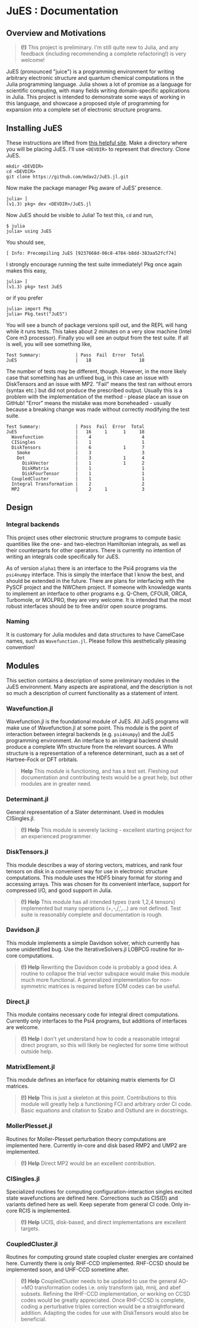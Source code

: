 # JuES : Documentation
## Overview and Motivations
> **(!)** This project is preliminary. I'm still quite new to Julia, and any feedback (including recommending a complete refactoring!) is very welcome! 

JuES (pronounced "juice") is a programming environment for writing arbitrary electronic structure and quantum chemical computations in the Julia programming language. Julia shows a lot of promise as a language for scientific computing, with many fields writing domain-specific applications in Julia. This project is intended to demonstrate some ways of working in this language, and showcase a proposed style of programming for expansion into a complete set of electronic structure programs.

## Installing JuES
These instructions are lifted from [this helpful site](https://tlienart.github.io/pub/julia/dev-pkg.html). 
Make a directory where you will be placing JuES. I'll use `<DEVDIR>` to represent that directory. Clone JuES.
```
mkdir <DEVDIR>
cd <DEVDIR>
git clone https://github.com/mdav2/JuES.jl.git
```
Now make the package manager Pkg aware of JuES' presence.
```
julia> ]
(v1.3) pkg> dev <DEVDIR>/JuES.jl
```
Now JuES should be visible to Julia! To test this, `cd` and run,
```
$ julia
julia> using JuES
```
You should see,
```
[ Info: Precompiling JuES [9237668d-08c8-4784-b8dd-383aa52fcf74]
```

I strongly encourage running the test suite immediately! Pkg once again makes this easy,
```
julia> ]
(v1.3) pkg> test JuES
```
or if you prefer
```
julia> import Pkg
julia> Pkg.test("JuES")
```
You will see a bunch of package versions spill out, and the REPL will hang while it runs tests. This takes about 2 minutes on a very slow machine (Intel Core m3 processor). Finally you will see an output from the test suite. If all is well, you will see something like,
```
Test Summary:             | Pass  Fail  Error  Total
JuES                      |   18                  18
```
The number of tests may be different, though. However, in the more likely case that something has an unfixed bug, in this case an issue with DiskTensors and an issue with MP2. "Fail" means the test ran without errors (syntax etc.) but did not produce the prescribed output. Usually this is a problem with the implementation of the method - please place an issue on GitHub! "Error" means the mistake was more boneheaded - usually because a breaking change was made without correctly modifying the test suite. 
```
Test Summary:             | Pass  Fail  Error  Total
JuES                      |   16     1      1     18
  Wavefunction            |    4                   4
  CISingles               |    1                   1
  DiskTensors             |    6            1      7
    Smoke                 |    3                   3
    Dot                   |    3            1      4
      DiskVector          |    1            1      2
      DiskMatrix          |    1                   1
      DiskFourTensor      |    1                   1
  CoupledCluster          |    1                   1
  Integral Transformation |    2                   2
  MP2                     |    2     1             3
```

## Design
### Integral backends
This project uses other electronic structure programs to compute basic quantities like the one- and two-electron Hamiltonian integrals, as well as their counterparts for other operators. There is currently no intention of writing an integrals code specifically for JuES.

As of version `alpha1` there is an interface to the Psi4 programs via the `psi4numpy` interface. This is simply the interface that I know the best, and should be extended in the future. There are plans for interfacing with the PySCF project and the NWChem project. If someone with knowledge wants to implement an interface to other programs e.g. Q-Chem, CFOUR, ORCA, Turbomole, or MOLPRO, they are very welcome. It is intended that the most robust interfaces should be to free and/or open source programs. 

### Naming
It is customary for Julia modules and data structures to have CamelCase names, such as `Wavefunction.jl`. Please follow this aesthetically pleasing convention! 

## Modules
This section contains a description of some preliminary modules in the JuES environment. Many aspects are aspirational, and the description is not so much a description of current functionality as a statement of intent.
### Wavefunction.jl
Wavefunction.jl is the foundational module of JuES. All JuES programs will make use of Wavefunction.jl at some point. This module is the point of interaction between integral backends (e.g. `psi4numpy`) and the JuES programming environment. An interface to an integral backend should produce a complete Wfn structure from the relevant sources. A Wfn structure is a representation of a reference determinant, such as a set of Hartree-Fock or DFT orbitals. 
> **Help** This module is functioning, and has a test set. Fleshing out documentation and contributing tests would be a great help, but other modules are in greater need.
### Determinant.jl
General representation of a Slater determinant. Used in modules CISingles.jl. 
> **(!) Help** This module is severely lacking - excellent starting project for an experienced programmer.
### DiskTensors.jl
This module describes a way of storing vectors, matrices, and rank four tensors on disk in a convenient way for use in electronic structure computations. 
This module uses the HDF5 binary format for storing and accessing arrays. This was chosen for its convenient interface, support for compressed I/O, and good support in Julia. 
> **(!) Help** This module has all intended types (rank 1,2,4 tensors) implemented but many operations (+,-,/,',...) are not defined. Test suite is reasonably complete and documentation is rough.
### Davidson.jl
This module implements a simple Davidson solver, which currently has some unidentified bug. Use the IterativeSolvers.jl LOBPCG routine for in-core computations.
> **(!) Help** Rewriting the Davidson code is probably a good idea. A routine to collapse the trial vector subspace would make this module much more functional. A generalized implementation for non-symmetric matrices is required before EOM codes can be useful. 
### Direct.jl
This module contains necessary code for integral direct computations. Currently only interfaces to the Psi4 programs, but additions of interfaces are welcome. 
> **(!) Help** I don't yet understand how to code a reasonable integral direct program, so this will likely be neglected for some time without outside help.
### MatrixElement.jl
This module defines an interface for obtaining matrix elements for CI matrices.
>**(!) Help** This is just a skeleton at this point. Contributions to this module will greatly help a functioning FCI and arbitrary order CI code. Basic equations and citation to Szabo and Ostlund are in docstrings. 
### MollerPlesset.jl
Routines for Moller-Plesset perturbation theory computations are implemented here. Currently in-core and disk based RMP2 and UMP2 are implemented. 
>**(!) Help** Direct MP2 would be an excellent contribution. 
### CISingles.jl
Specialized routines for computing configuration-interaction singles excited state wavefunctions are defined here. Corrections such as CIS(D) and variants defined here as well. Keep seperate from general CI code. Only in-core RCIS is implemented.
>**(!) Help** UCIS, disk-based, and direct implementations are excellent targets. 
### CoupledCluster.jl
Routines for computing ground state coupled cluster energies are contained here. Currently there is only RHF-CCD implemented. RHF-CCSD should be implemented soon, and UHF-CCD sometime after. 
>**(!) Help** CoupledCluster needs to be updated to use the general AO->MO transformation codes i.e. only transform ijab, mnij, and abef subsets. Refining the RHF-CCD implementation, or working on CCSD codes would be greatly appreciated. Once RHF-CCSD is complete, coding a perturbative triples correction would be a straightforward addition. Adapting the codes for use with DiskTensors would also be beneficial.
